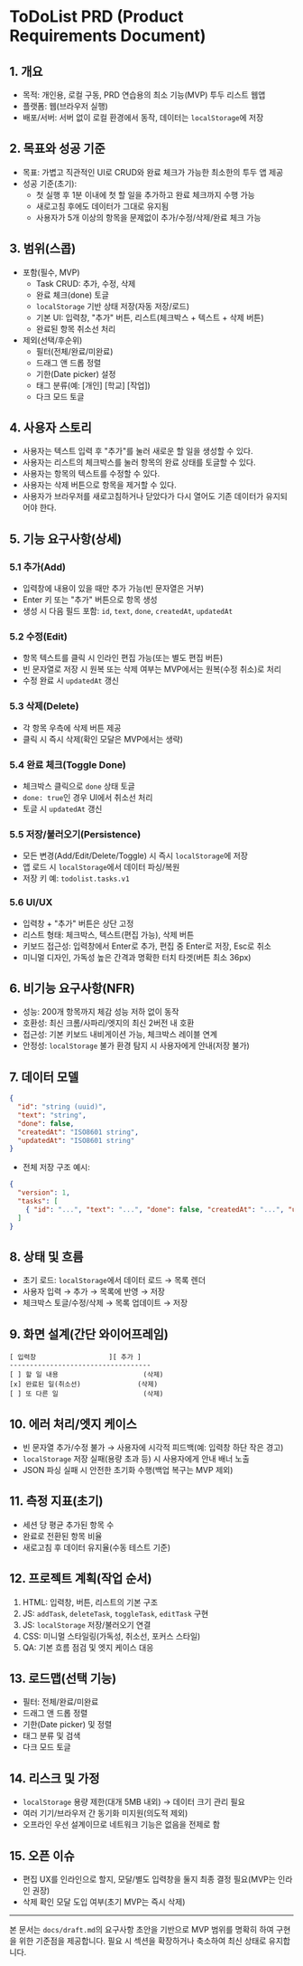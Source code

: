 # ToDoList PRD (Product Requirements Document)

## 1. 개요
- 목적: 개인용, 로컬 구동, PRD 연습용의 최소 기능(MVP) 투두 리스트 웹앱
- 플랫폼: 웹(브라우저 실행)
- 배포/서버: 서버 없이 로컬 환경에서 동작, 데이터는 `localStorage`에 저장

## 2. 목표와 성공 기준
- 목표: 가볍고 직관적인 UI로 CRUD와 완료 체크가 가능한 최소한의 투두 앱 제공
- 성공 기준(초기):
  - 첫 실행 후 1분 이내에 첫 할 일을 추가하고 완료 체크까지 수행 가능
  - 새로고침 후에도 데이터가 그대로 유지됨
  - 사용자가 5개 이상의 항목을 문제없이 추가/수정/삭제/완료 체크 가능

## 3. 범위(스콥)
- 포함(필수, MVP)
  - Task CRUD: 추가, 수정, 삭제
  - 완료 체크(done) 토글
  - `localStorage` 기반 상태 저장(자동 저장/로드)
  - 기본 UI: 입력창, "추가" 버튼, 리스트(체크박스 + 텍스트 + 삭제 버튼)
  - 완료된 항목 취소선 처리
- 제외(선택/후순위)
  - 필터(전체/완료/미완료)
  - 드래그 앤 드롭 정렬
  - 기한(Date picker) 설정
  - 태그 분류(예: [개인] [학교] [작업])
  - 다크 모드 토글

## 4. 사용자 스토리
- 사용자는 텍스트 입력 후 "추가"를 눌러 새로운 할 일을 생성할 수 있다.
- 사용자는 리스트의 체크박스를 눌러 항목의 완료 상태를 토글할 수 있다.
- 사용자는 항목의 텍스트를 수정할 수 있다.
- 사용자는 삭제 버튼으로 항목을 제거할 수 있다.
- 사용자가 브라우저를 새로고침하거나 닫았다가 다시 열어도 기존 데이터가 유지되어야 한다.

## 5. 기능 요구사항(상세)
### 5.1 추가(Add)
- 입력창에 내용이 있을 때만 추가 가능(빈 문자열은 거부)
- Enter 키 또는 "추가" 버튼으로 항목 생성
- 생성 시 다음 필드 포함: `id`, `text`, `done`, `createdAt`, `updatedAt`

### 5.2 수정(Edit)
- 항목 텍스트를 클릭 시 인라인 편집 가능(또는 별도 편집 버튼)
- 빈 문자열로 저장 시 원복 또는 삭제 여부는 MVP에서는 원복(수정 취소)로 처리
- 수정 완료 시 `updatedAt` 갱신

### 5.3 삭제(Delete)
- 각 항목 우측에 삭제 버튼 제공
- 클릭 시 즉시 삭제(확인 모달은 MVP에서는 생략)

### 5.4 완료 체크(Toggle Done)
- 체크박스 클릭으로 `done` 상태 토글
- `done: true`인 경우 UI에서 취소선 처리
- 토글 시 `updatedAt` 갱신

### 5.5 저장/불러오기(Persistence)
- 모든 변경(Add/Edit/Delete/Toggle) 시 즉시 `localStorage`에 저장
- 앱 로드 시 `localStorage`에서 데이터 파싱/복원
- 저장 키 예: `todolist.tasks.v1`

### 5.6 UI/UX
- 입력창 + "추가" 버튼은 상단 고정
- 리스트 형태: 체크박스, 텍스트(편집 가능), 삭제 버튼
- 키보드 접근성: 입력창에서 Enter로 추가, 편집 중 Enter로 저장, Esc로 취소
- 미니멀 디자인, 가독성 높은 간격과 명확한 터치 타겟(버튼 최소 36px)

## 6. 비기능 요구사항(NFR)
- 성능: 200개 항목까지 체감 성능 저하 없이 동작
- 호환성: 최신 크롬/사파리/엣지의 최신 2버전 내 호환
- 접근성: 기본 키보드 내비게이션 가능, 체크박스 레이블 연계
- 안정성: `localStorage` 불가 환경 탐지 시 사용자에게 안내(저장 불가)

## 7. 데이터 모델
```json
{
  "id": "string (uuid)",
  "text": "string",
  "done": false,
  "createdAt": "ISO8601 string",
  "updatedAt": "ISO8601 string"
}
```
- 전체 저장 구조 예시:
```json
{
  "version": 1,
  "tasks": [
    { "id": "...", "text": "...", "done": false, "createdAt": "...", "updatedAt": "..." }
  ]
}
```

## 8. 상태 및 흐름
- 초기 로드: `localStorage`에서 데이터 로드 → 목록 렌더
- 사용자 입력 → 추가 → 목록에 반영 → 저장
- 체크박스 토글/수정/삭제 → 목록 업데이트 → 저장

## 9. 화면 설계(간단 와이어프레임)
```
[ 입력창                  ][ 추가 ]
-----------------------------------
[ ] 할 일 내용                     (삭제)
[x] 완료된 일(취소선)              (삭제)
[ ] 또 다른 일                     (삭제)
```

## 10. 에러 처리/엣지 케이스
- 빈 문자열 추가/수정 불가 → 사용자에 시각적 피드백(예: 입력창 하단 작은 경고)
- `localStorage` 저장 실패(용량 초과 등) 시 사용자에게 안내 배너 노출
- JSON 파싱 실패 시 안전한 초기화 수행(백업 복구는 MVP 제외)

## 11. 측정 지표(초기)
- 세션 당 평균 추가된 항목 수
- 완료로 전환된 항목 비율
- 새로고침 후 데이터 유지율(수동 테스트 기준)

## 12. 프로젝트 계획(작업 순서)
1) HTML: 입력창, 버튼, 리스트의 기본 구조
2) JS: `addTask`, `deleteTask`, `toggleTask`, `editTask` 구현
3) JS: `localStorage` 저장/불러오기 연결
4) CSS: 미니멀 스타일링(가독성, 취소선, 포커스 스타일)
5) QA: 기본 흐름 점검 및 엣지 케이스 대응

## 13. 로드맵(선택 기능)
- 필터: 전체/완료/미완료
- 드래그 앤 드롭 정렬
- 기한(Date picker) 및 정렬
- 태그 분류 및 검색
- 다크 모드 토글

## 14. 리스크 및 가정
- `localStorage` 용량 제한(대개 5MB 내외) → 데이터 크기 관리 필요
- 여러 기기/브라우저 간 동기화 미지원(의도적 제외)
- 오프라인 우선 설계이므로 네트워크 기능은 없음을 전제로 함

## 15. 오픈 이슈
- 편집 UX를 인라인으로 할지, 모달/별도 입력창을 둘지 최종 결정 필요(MVP는 인라인 권장)
- 삭제 확인 모달 도입 여부(초기 MVP는 즉시 삭제)

---
본 문서는 `docs/draft.md`의 요구사항 초안을 기반으로 MVP 범위를 명확히 하여 구현을 위한 기준점을 제공합니다. 필요 시 섹션을 확장하거나 축소하여 최신 상태로 유지합니다.
